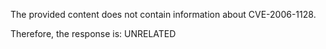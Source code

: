 The provided content does not contain information about CVE-2006-1128.

Therefore, the response is: UNRELATED